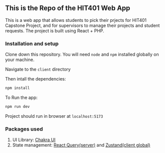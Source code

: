 ## This is the Repo of the HIT401 Web App
This is a web app that allows students to pick their prjects for HIT401 Capstone Project, and for supervisors to manage their projects and student requests. The project is built using React + PHP.
### Installation and setup
Clone down this repository. You will need `node` and `npm` installed globally on your machine.

Navigate to the `client` directory

Then intall the dependencies:
```bash
npm install
```
To Run the app:
```bash
npm run dev
```
Project should run in browser at `localhost:5173`


### Packages used
1. UI Library: [Chakra UI](https://chakra-ui.com/)
2. State management: [React Query(server)](https://tanstack.com/query/v4/?from=reactQueryV3&original=https://react-query-v3.tanstack.com/) and [Zustand(client global)](https://github.com/pmndrs/zustand)

